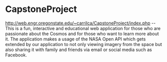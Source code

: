 # CapstoneProject
http://web.engr.oregonstate.edu/~carrilca/CapstoneProject/index.php -- This is a fun, interactive and educational web application for those who are passionate about the Cosmos and for those who want to learn more about it. The application makes a usage of the NASA Open API which gets extended by our application to not only viewing imagery from the space but also sharing it with family and friends via email or social media such as Facebook.
